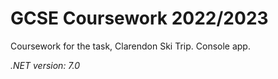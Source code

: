 # GCSE Coursework 2022/2023

Coursework for the task, Clarendon Ski Trip. Console app.

_.NET version: 7.0_

